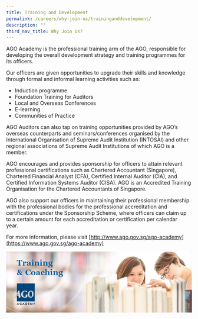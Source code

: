 ```yaml
---
title: Training and Development
permalink: /careers/why-join-us/traininganddevelopment/
description: ""
third_nav_title: Why Join Us?
---
```


AGO Academy is the professional training arm of the AGO, responsible for developing the overall development strategy and training programmes for its officers.

Our officers are given opportunities to upgrade their skills and knowledge through formal and informal learning activities such as:

*   Induction programme
*   Foundation Training for Auditors
*   Local and Overseas Conferences
*   E-learning
*   Communities of Practice

AGO Auditors can also tap on training opportunities provided by AGO’s overseas counterparts and seminars/conferences organised by the International Organisation of Supreme Audit Institution (INTOSAI) and other regional associations of Supreme Audit Institutions of which AGO is a member.

AGO encourages and provides sponsorship for officers to attain relevant professional certifications such as Chartered Accountant (Singapore), Chartered Financial Analyst (CFA), Certified Internal Auditor (CIA), and Certified Information Systems Auditor (CISA). AGO is an Accredited Training Organisation for the Chartered Accountants of Singapore.

AGO also support our officers in maintaining their professional membership with the professional bodies for the professional accreditation and certifications under the Sponsorship Scheme, where officers can claim up to a certain amount for each accreditation or certification per calendar year.  

For more information, please visit [http://www.ago.gov.sg/ago-academy](https://www.ago.gov.sg/ago-academy)

![](/images/training-and-development-002.jpg)